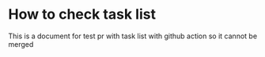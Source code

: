 # How to check task list

This is a document for test pr with task list with github action so it cannot be merged
